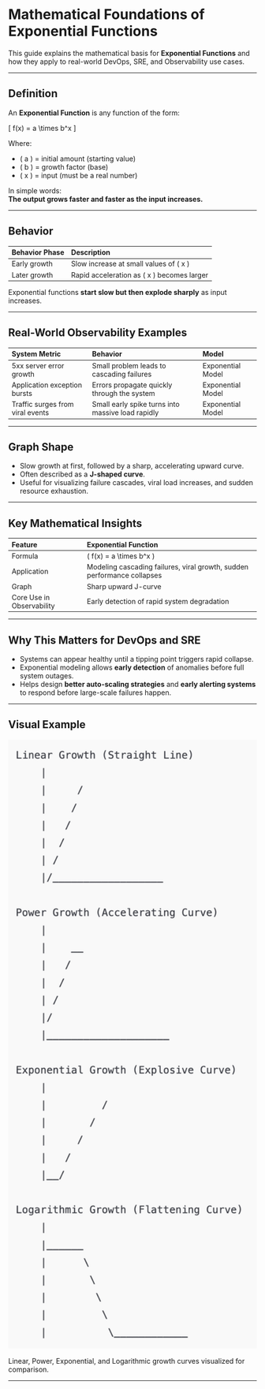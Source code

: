 # Mathematical Foundations of Exponential Functions

This guide explains the mathematical basis for **Exponential Functions** and how they apply to real-world DevOps, SRE, and Observability use cases.

---

## Definition

An **Exponential Function** is any function of the form:

\[
f(x) = a \times b^x
\]

Where:
- \( a \) = initial amount (starting value)
- \( b \) = growth factor (base)
- \( x \) = input (must be a real number)

In simple words:  
**The output grows faster and faster as the input increases.**

---

## Behavior

| Behavior Phase | Description |
|:---------------|:------------|
| Early growth | Slow increase at small values of \( x \) |
| Later growth | Rapid acceleration as \( x \) becomes larger |

Exponential functions **start slow but then explode sharply** as input increases.

---

## Real-World Observability Examples

| System Metric | Behavior | Model |
|:--------------|:---------|:------|
| 5xx server error growth | Small problem leads to cascading failures | Exponential Model |
| Application exception bursts | Errors propagate quickly through the system | Exponential Model |
| Traffic surges from viral events | Small early spike turns into massive load rapidly | Exponential Model |

---

## Graph Shape

- Slow growth at first, followed by a sharp, accelerating upward curve.
- Often described as a **J-shaped curve**.
- Useful for visualizing failure cascades, viral load increases, and sudden resource exhaustion.

---

## Key Mathematical Insights

| Feature | Exponential Function |
|:--------|:---------------------|
| Formula | \( f(x) = a \times b^x \) |
| Application | Modeling cascading failures, viral growth, sudden performance collapses |
| Graph | Sharp upward J-curve |
| Core Use in Observability | Early detection of rapid system degradation |

---

## Why This Matters for DevOps and SRE

- Systems can appear healthy until a tipping point triggers rapid collapse.
- Exponential modeling allows **early detection** of anomalies before full system outages.
- Helps design **better auto-scaling strategies** and **early alerting systems** to respond before large-scale failures happen.

---

## Visual Example

<p align="center">
  <img src="./Visual%20Guide%20-%20Growth%20Shapes.png" alt="Visual Guide - Growth Shapes" width="600"/>
</p>

Linear, Power, Exponential, and Logarithmic growth curves visualized for comparison.

---
